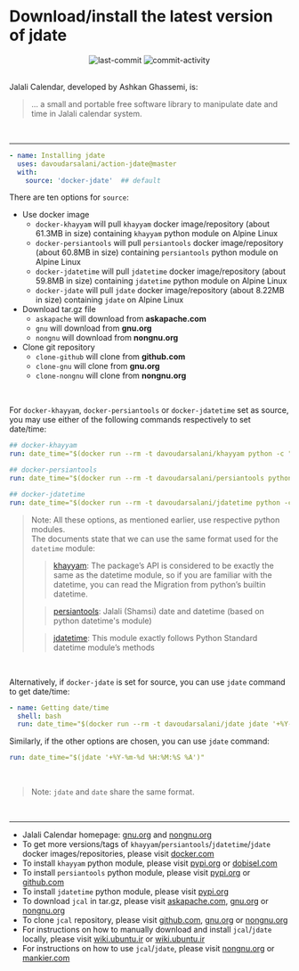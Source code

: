 # Download/install the latest version of jdate
<div align='center'>
<img alt='last-commit' src='https://img.shields.io/github/last-commit/davoudarsalani/action-jdate?&labelColor=black&color=grey&style=flat'>
<img alt='commit-activity' src='https://img.shields.io/github/commit-activity/m/davoudarsalani/action-jdate?&labelColor=black&color=grey&style=flat'>
</div>
<br>

Jalali Calendar, developed by Ashkan Ghassemi, is:
> ... a small and portable free software library to manipulate date and time in Jalali calendar system.
<br>

---
```yml
- name: Installing jdate
  uses: davoudarsalani/action-jdate@master
  with:
    source: 'docker-jdate'  ## default
```
There are ten options for `source`:
* Use docker image
  * `docker-khayyam` will pull `khayyam` docker image/repository (about 61.3MB in size) containing `khayyam` python module on Alpine Linux
  * `docker-persiantools` will pull `persiantools` docker image/repository (about 60.8MB in size) containing `persiantools` python module on Alpine Linux
  * `docker-jdatetime` will pull `jdatetime` docker image/repository (about 59.8MB in size) containing `jdatetime` python module on Alpine Linux
  * `docker-jdate` will pull `jdate` docker image/repository (about 8.22MB in size) containing `jdate` on Alpine Linux
* Download tar.gz file
  * `askapache` will download from __askapache.com__ 
  * `gnu` will download from __gnu.org__
  * `nongnu` will download from __nongnu.org__
* Clone git repository
  * `clone-github` will clone from __github.com__
  * `clone-gnu` will clone from __gnu.org__
  * `clone-nongnu` will clone from __nongnu.org__
<br>

For `docker-khayyam`, `docker-persiantools` or `docker-jdatetime` set as source, you may use either of the following commands respectively to set date/time:
```yml
## docker-khayyam
run: date_time="$(docker run --rm -t davoudarsalani/khayyam python -c "import khayyam; print(khayyam.JalaliDatetime.now().strftime('%Y-%m-%d %H:%M:%S %A'))")"

## docker-persiantools
run: date_time="$(docker run --rm -t davoudarsalani/persiantools python -c "from persiantools.jdatetime import JalaliDateTime; print(JalaliDateTime.now().strftime('%Y-%m-%d %H:%M:%S %A'))")"

## docker-jdatetime
run: date_time="$(docker run --rm -t davoudarsalani/jdatetime python -c "import jdatetime; print(jdatetime.datetime.now().strftime('%Y-%m-%d %H:%M:%S %A'))")"
```
> Note: All these options, as mentioned earlier, use respective python modules.<br>
> The documents state that we can use the same format used for the `datetime` module:
>
>> [khayyam](http://khayyam.dobisel.com/): The package’s API is considered to be exactly the same as the datetime module, so if you are familiar with the datetime, you can read the Migration from python’s builtin datetime.
>
>> [persiantools](https://pypi.org/project/persiantools/): Jalali (Shamsi) date and datetime (based on python datetime's module)
>
>> [jdatetime](https://pypi.org/project/jdatetime/): This module exactly follows Python Standard datetime module’s methods
>
<br>

Alternatively, if `docker-jdate` is set for source, you can use `jdate` command to get date/time:
```yml
- name: Getting date/time
  shell: bash
  run: date_time="$(docker run --rm -t davoudarsalani/jdate jdate '+%Y-%m-%d %H:%M:%S %A')"
```
Similarly, if the other options are chosen, you can use `jdate` command:
```yml
run: date_time="$(jdate '+%Y-%m-%d %H:%M:%S %A')"
```
<br>

> Note: `jdate` and `date` share the same format.
<br>

---
* Jalali Calendar homepage: [gnu.org](https://www.gnu.org/savannah-checkouts/non-gnu/jcal/) and [nongnu.org](http://www.nongnu.org/jcal/) 
* To get more versions/tags of `khayyam`/`persiantools`/`jdatetime`/`jdate` docker images/repositories, please visit [docker.com](https://hub.docker.com/u/davoudarsalani)
* To install `khayyam` python module, please visit [pypi.org](https://pypi.org/project/Khayyam/) or [dobisel.com](http://khayyam.dobisel.com/)
* To install `persiantools` python module, please visit [pypi.org](https://pypi.org/project/persiantools/) or [github.com](https://github.com/majiidd/persiantools)
* To install `jdatetime` python module, please visit [pypi.org](https://pypi.org/project/jdatetime/)
* To download `jcal` in tar.gz, please visit [askapache.com](http://nongnu.askapache.com/jcal/), [gnu.org](http://download-mirror.savannah.gnu.org/releases/jcal/) or [nongnu.org](http://download.savannah.nongnu.org/releases/jcal/)
* To clone `jcal` repository, please visit [github.com](https://github.com/ashkang/jcal), [gnu.org](http://git.savannah.gnu.org/cgit/jcal.git) or [nongnu.org](http://savannah.nongnu.org/git/?group=jcal)
* For instructions on how to manually download and install `jcal`/`jdate` locally, please visit [wiki.ubuntu.ir](https://wiki.ubuntu.ir/wiki/Jcal) or [wiki.ubuntu.ir](https://wiki.ubuntu.ir/index.php?title=Jcal&oldid=1300)
* For instructions on how to use `jcal`/`jdate`, please visit [nongnu.org](http://www.nongnu.org/jcal/jdate.html) or [mankier.com](https://www.mankier.com/1/jdate)
